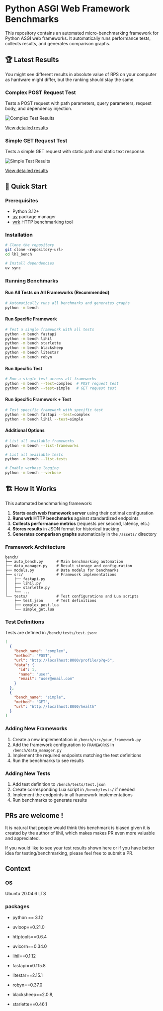 # Python ASGI Web Framework Benchmarks

This repository contains an automated micro-benchmarking framework for Python ASGI web frameworks. It automatically runs performance tests, collects results, and generates comparison graphs.

## 🏆 Latest Results

You might see different results in absolute value of RPS on your computer as hardware might differ, but the ranking should stay the same.

### Complex POST Request Test
Tests a POST request with path parameters, query parameters, request body, and dependency injection.

![Complex Test Results](/assets/bench_complex.png)

[View detailed results](/docs/test_complex.md)

### Simple GET Request Test  
Tests a simple GET request with static path and static text response.

![Simple Test Results](/assets/bench_ping.png)

[View detailed results](/docs/test_ping.md)

## 🚀 Quick Start

### Prerequisites
- Python 3.12+
- [uv](https://docs.astral.sh/uv/) package manager
- [wrk](https://github.com/wg/wrk) HTTP benchmarking tool

### Installation
```bash
# Clone the repository
git clone <repository-url>
cd lhl_bench

# Install dependencies
uv sync
```

### Running Benchmarks

#### Run All Tests on All Frameworks (Recommended)
```bash
# Automatically runs all benchmarks and generates graphs
python -m bench
```

#### Run Specific Framework
```bash
# Test a single framework with all tests
python -m bench fastapi
python -m bench lihil
python -m bench starlette
python -m bench blacksheep
python -m bench litestar
python -m bench robyn
```

#### Run Specific Test
```bash
# Run a single test across all frameworks
python -m bench --test=complex  # POST request test
python -m bench --test=simple   # GET request test
```

#### Run Specific Framework + Test
```bash
# Test specific framework with specific test
python -m bench fastapi --test=complex
python -m bench lihil --test=simple
```

#### Additional Options
```bash
# List all available frameworks
python -m bench --list-frameworks

# List all available tests  
python -m bench --list-tests

# Enable verbose logging
python -m bench --verbose
```

## 🏗️ How It Works

This automated benchmarking framework:

1. **Starts each web framework server** using their optimal configuration
2. **Runs wrk HTTP benchmarks** against standardized endpoints
3. **Collects performance metrics** (requests per second, latency, etc.)
4. **Stores results** in JSON format for historical tracking
5. **Generates comparison graphs** automatically in the `/assets/` directory

### Framework Architecture

```
bench/
├── auto_bench.py      # Main benchmarking automation
├── data_manager.py    # Result storage and configuration
├── models.py          # Data models for benchmarks
├── src/               # Framework implementations
│   ├── fastapi.py
│   ├── lihil.py
│   ├── starlette.py
│   └── ...
└── tests/             # Test configurations and Lua scripts
    ├── test.json      # Test definitions
    ├── complex_post.lua
    └── simple_get.lua
```

### Test Definitions

Tests are defined in `/bench/tests/test.json`:

```json
[
  {
    "bench_name": "complex",
    "method": "POST", 
    "url": "http://localhost:8000/profile/p?q=5",
    "data": {
      "id": 1,
      "name": "user", 
      "email": "user@email.com"
    }
  },
  {
    "bench_name": "simple",
    "method": "GET",
    "url": "http://localhost:8000/health"
  }
]
```

### Adding New Frameworks

1. Create a new implementation in `/bench/src/your_framework.py`
2. Add the framework configuration to `FRAMEWORKS` in `/bench/data_manager.py`
3. Implement the required endpoints matching the test definitions
4. Run the benchmarks to see results

### Adding New Tests

1. Add test definition to `/bench/tests/test.json`
2. Create corresponding Lua script in `/bench/tests/` if needed
3. Implement the endpoints in all framework implementations
4. Run benchmarks to generate results

## PRs are welcome !

It is natural that people would think this benchmark is biased given it is created by the author of lihil, which makes makes PR even more valuable and appreciated.

If you would like to see your test results shown here or if you have better idea for testing/benchmarking, please feel free to submit a PR.

## Context

### OS
Ubuntu 20.04.6 LTS

### packages

- python == 3.12
- uvloop==0.21.0
- httptools==0.6.4
- uvicorn==0.34.0

- lihil==0.1.12
- fastapi==0.115.8
- litestar==2.15.1
- robyn==0.37.0
- blacksheep==2.0.8,
- starlette==0.46.1
